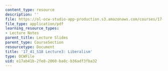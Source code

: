```yaml
---
content_type: resource
description: ''
file: https://ol-ocw-studio-app-production.s3.amazonaws.com/courses/17-41-introduction-to-international-relations-spring-2018/e17ab41b2fe82060ba8cb36adf3fba32_MIT17_41S18_lec3.pdf
file_type: application/pdf
learning_resource_types:
- Lecture Notes
parent_title: Lecture Slides
parent_type: CourseSection
resourcetype: Document
title: '17_41_S18 Lecture3: Liberalism'
type: OCWFile
uid: e17ab41b-2fe8-2060-ba8c-b36adf3fba32
---
```

